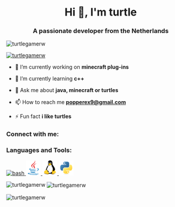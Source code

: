 <h1 align="center">Hi 👋, I'm turtle</h1>
<h3 align="center">A passionate developer from the Netherlands</h3>

<p align="left"> <img src="https://komarev.com/ghpvc/?username=turtlegamerw&label=Profile%20views&color=0e75b6&style=flat" alt="turtlegamerw" /> </p>

<p align="left"> <a href="https://github.com/ryo-ma/github-profile-trophy"><img src="https://github-profile-trophy.vercel.app/?username=turtlegamerw" alt="turtlegamerw" /></a> </p>

- 🔭 I’m currently working on **minecraft plug-ins**

- 🌱 I’m currently learning **c++**

- 💬 Ask me about **java, minecraft or turtles**

- 📫 How to reach me **popperex9@gmail.com**

- ⚡ Fun fact **i like turtles**

<h3 align="left">Connect with me:</h3>
<p align="left">
</p>

<h3 align="left">Languages and Tools:</h3>
<p align="left"> <a href="https://www.gnu.org/software/bash/" target="_blank" rel="noreferrer"> <img src="https://www.vectorlogo.zone/logos/gnu_bash/gnu_bash-icon.svg" alt="bash" width="40" height="40"/> </a> <a href="https://www.java.com" target="_blank" rel="noreferrer"> <img src="https://raw.githubusercontent.com/devicons/devicon/master/icons/java/java-original.svg" alt="java" width="40" height="40"/> </a> <a href="https://www.linux.org/" target="_blank" rel="noreferrer"> <img src="https://raw.githubusercontent.com/devicons/devicon/master/icons/linux/linux-original.svg" alt="linux" width="40" height="40"/> </a> <a href="https://www.python.org" target="_blank" rel="noreferrer"> <img src="https://raw.githubusercontent.com/devicons/devicon/master/icons/python/python-original.svg" alt="python" width="40" height="40"/> </a> </p>

<p><img align="left" src="https://github-readme-stats.vercel.app/api/top-langs?username=turtlegamerw&show_icons=true&locale=en&layout=compact" alt="turtlegamerw" /></p>

<p>&nbsp;<img align="center" src="https://github-readme-stats.vercel.app/api?username=turtlegamerw&show_icons=true&locale=en" alt="turtlegamerw" /></p>

<p><img align="center" src="https://github-readme-streak-stats.herokuapp.com/?user=turtlegamerw&" alt="turtlegamerw" /></p>

